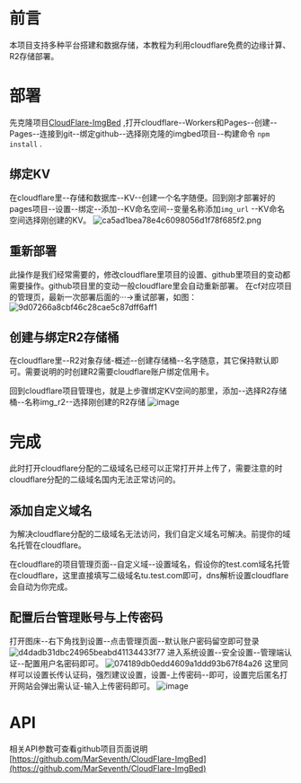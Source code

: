 # 前言
本项目支持多种平台搭建和数据存储，本教程为利用cloudflare免费的边缘计算、R2存储部署。

# 部署
先克隆项目[CloudFlare-ImgBed](https://github.com/MarSeventh/CloudFlare-ImgBed) ,打开cloudflare--Workers和Pages--创建--Pages--连接到git--绑定github--选择刚克隆的imgbed项目--构建命令 `npm install` .

## 绑定KV
在cloudflare里--存储和数据库--KV--创建一个名字随便。回到刚才部署好的pages项目--设置--绑定--添加--KV命名空间--变量名称添加` img_url ` --KV命名空间选择刚创建的KV。
![ca5ad1bea78e4c6098056d1f78f685f2.png](https://tu.homwei.my/file/1741431899033_ca5ad1bea78e4c6098056d1f78f685f2.png)

## 重新部署
此操作是我们经常需要的，修改cloudflare里项目的设置、github里项目的变动都需要操作。github项目里的变动一般cloudflare里会自动重新部署。
在cf对应项目的管理页，最新一次部署后面的···->重试部署，如图：
![9d07266a8cbf46c28cae5c87dff6aff1](https://photo.459122.xyz/i/c8ba42554b59bac9bfb650b6ab7308bd.png)

## 创建与绑定R2存储桶
在cloudflare里--R2对象存储-概述--创建存储桶--名字随意，其它保持默认即可。需要说明的时创建R2需要cloudflare账户绑定信用卡。

回到cloudflare项目管理也，就是上步骤绑定KV空间的那里，添加--选择R2存储桶--名称img_r2--选择刚创建的R2存储
![image](https://pic.sl.al/gdrive/pic/2025-03-08/hash_6d84f3da_763908cb8070_d78b61c538f548efba96f89745e0652d.png)

# 完成
此时打开cloudflare分配的二级域名已经可以正常打开并上传了，需要注意的时cloudflare分配的二级域名国内无法正常访问的。
## 添加自定义域名
为解决cloudflare分配的二级域名无法访问，我们自定义域名可解决。前提你的域名托管在cloudflare。

在cloudflare的项目管理页面--自定义域--设置域名，假设你的test.com域名托管在cloudflare，这里直接填写二级域名tu.test.com即可，dns解析设置cloudflare会自动为你完成。

## 配置后台管理账号与上传密码
打开图床--右下角找到设置--点击管理页面--默认账户密码留空即可登录
![d4dadb31dbc24965beabd41134433f77](https://photo.459122.xyz/i/8f53ad53ae526c807fd10ab95b8d5996.png)
进入系统设置--安全设置--管理端认证--配置用户名密码即可。
![074189db0edd4609a1ddd93b67f84a26](https://photo.459122.xyz/i/2ca7bbcbfe06a5e87a0711230ebcea9b.png)
这里同样可以设置长传认证码，强烈建议设置，设置-上传密码--即可，设置完后匿名打开网站会弹出需认证-输入上传密码即可。
![image](https://pic.sl.al/gdrive/pic/2025-03-08/hash_0a7b87db_773628dabc1a_newscreen10674781.jpg)

# API
相关API参数可查看github项目页面说明 [https://github.com/MarSeventh/CloudFlare-ImgBed](https://github.com/MarSeventh/CloudFlare-ImgBed)
